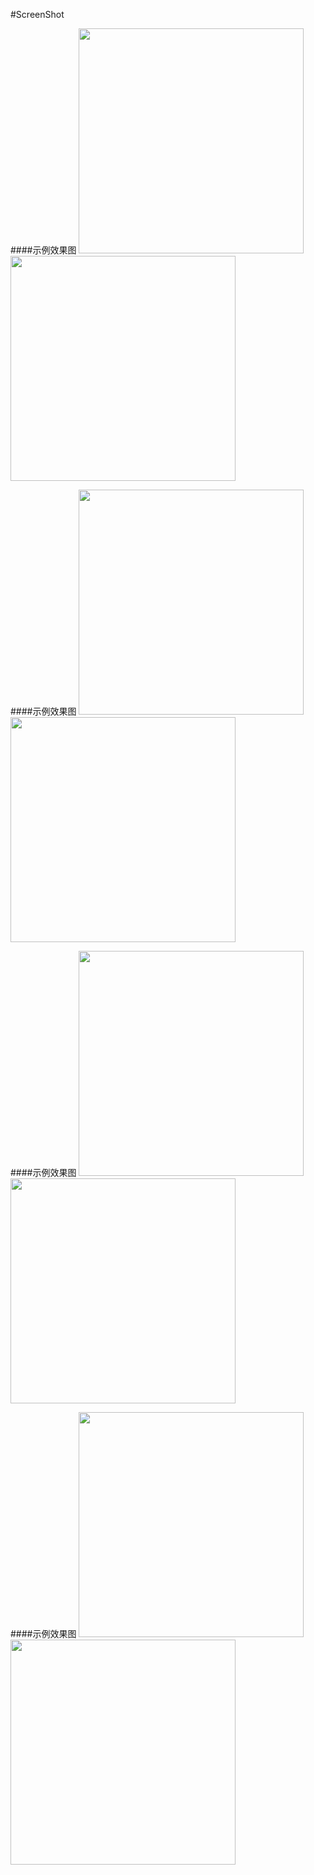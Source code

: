 #ScreenShot


####示例效果图
<img src="img/ethWallet1.png" width="360">    <img src="img/ethWallet2.png" width="360"> 

####示例效果图
<img src="img/ethWallet3.png" width="360">    <img src="img/ethWallet4.png" width="360"> 

####示例效果图
<img src="img/ethWallet5.png" width="360">    <img src="img/ethWallet6.png" width="360"> 

####示例效果图
<img src="img/ethWallet7.png" width="360">    <img src="img/ethWallet8.png" width="360"> 
